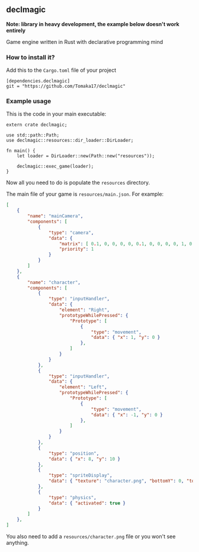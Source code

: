 ## declmagic

**Note: library in heavy development, the example below doesn't work entirely**

Game engine written in Rust with declarative programming mind


### How to install it?

Add this to the `Cargo.toml` file of your project

    [dependencies.declmagic]
    git = "https://github.com/Tomaka17/declmagic"


### Example usage

This is the code in your main executable:

	extern crate declmagic;

	use std::path::Path;
	use declmagic::resources::dir_loader::DirLoader;

	fn main() {
		let loader = DirLoader::new(Path::new("resources"));

		declmagic::exec_game(loader);
	}

Now all you need to do is populate the `resources` directory.

The main file of your game is `resources/main.json`. For example:

```json
[
    {
        "name": "mainCamera",
        "components": [
            {
                "type": "camera",
                "data": {
                	"matrix": [ 0.1, 0, 0, 0, 0, 0.1, 0, 0, 0, 0, 1, 0, -0.333, -1, 0, 1 ],
                	"priority": 1
                }
            }
        ]
    },
    {
        "name": "character",
        "components": [
            {
                "type": "inputHandler",
                "data": {
                    "element": "Right",
                    "prototypeWhilePressed": {
                    	"Prototype": [
					        {
					            "type": "movement",
					            "data": { "x": 1, "y": 0 }
					        },
                    	]
                    }
                }
            },
            {
                "type": "inputHandler",
                "data": {
                    "element": "Left",
                    "prototypeWhilePressed": {
                    	"Prototype": [
					        {
					            "type": "movement",
					            "data": { "x": -1, "y": 0 }
					        },
                    	]
                    }
                }
            },
            {
                "type": "position",
                "data": { "x": 8, "y": 10 }
            },
            {
                "type": "spriteDisplay",
                "data": { "texture": "character.png", "bottomY": 0, "topY": 1, "leftX": -0.5, "rightX": 0.5 }
            },
            {
                "type": "physics",
                "data": { "activated": true }
            }
        ]
    },
]
```

You also need to add a `resources/character.png` file or you won't see anything.
